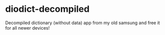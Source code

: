 # diodict-decompiled
Decompiled dictionary (without data) app from my old samsung and free it for all newer devices!
